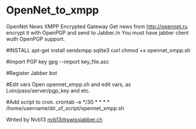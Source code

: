 # OpenNet_to_xmpp
OpenNet News XMPP Encrypted Gateway
Get news from http://opennet.ru encrypt it with OpenPGP and send to Jabber./n
You must have jabber client wuth OpenPGP support.

#INSTALL
apt-get install sendxmpp sqlite3 curl
chmod +x opennet_xmpp.sh

#Import PGP key
gpg --import key_file.asc

#Register Jabber bot

#Edit vars
Open opennet_xmpp.sh and edit vars, as Loin/pass/server/pgp_key and etc.

#Add script to cron.
crontab -e
*/30 * * * * /home/username/dir_of_script/opennet_xmpp.sh

Writed by Nvb13
nvb13@swissjabber.ch
